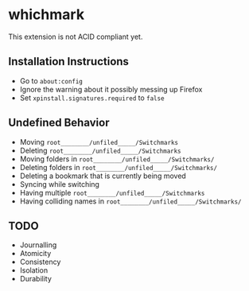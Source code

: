 # whichmark

This extension is not ACID compliant yet.

## Installation Instructions

- Go to `about:config`
- Ignore the warning about it possibly messing up Firefox
- Set `xpinstall.signatures.required` to `false`

## Undefined Behavior

- Moving `root________/unfiled_____/Switchmarks`
- Deleting `root________/unfiled_____/Switchmarks`
- Moving folders in `root________/unfiled_____/Switchmarks/`
- Deleting folders in `root________/unfiled_____/Switchmarks/`
- Deleting a bookmark that is currently being moved
- Syncing while switching
- Having multiple `root________/unfiled_____/Switchmarks`
- Having colliding names in `root________/unfiled_____/Switchmarks/`

## TODO

- Journalling
- Atomicity
- Consistency
- Isolation
- Durability
